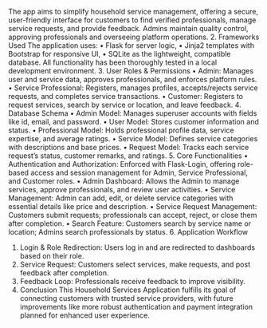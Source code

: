 The app aims to simplify household service management, offering a secure, user-friendly
interface for customers to find verified professionals, manage service requests, and provide
feedback. Admins maintain quality control, approving professionals and overseeing platform
operations.
2. Frameworks Used
The application uses:
• Flask for server logic,
• Jinja2 templates with Bootstrap for responsive UI,
• SQLite as the lightweight, compatible database.
All functionality has been thoroughly tested in a local development environment.
3. User Roles & Permissions
• Admin: Manages user and service data, approves professionals, and enforces
platform rules.
• Service Professional: Registers, manages profiles, accepts/rejects service requests,
and completes service transactions.
• Customer: Registers to request services, search by service or location, and leave
feedback.
4. Database Schema
• Admin Model: Manages superuser accounts with fields like id, email, and password.
• User Model: Stores customer information and status.
• Professional Model: Holds professional profile data, service expertise, and average
ratings.
• Service Model: Defines service categories with descriptions and base prices.
• Request Model: Tracks each service request’s status, customer remarks, and ratings.
5. Core Functionalities
• Authentication and Authorization: Enforced with Flask-Login, offering role-based
access and session management for Admin, Service Professional, and Customer roles.
• Admin Dashboard: Allows the Admin to manage services, approve professionals, and
review user activities.
• Service Management: Admin can add, edit, or delete service categories with
essential details like price and description.
• Service Request Management: Customers submit requests; professionals can accept,
reject, or close them after completion.
• Search Feature: Customers search by service name or location; Admins search
professionals by status.
6. Application Workflow
1. Login & Role Redirection: Users log in and are redirected to dashboards based on
their role.
2. Service Request: Customers select services, make requests, and post feedback after
completion.
3. Feedback Loop: Professionals receive feedback to improve visibility.
7. Conclusion
This Household Services Application fulfills its goal of connecting customers with trusted
service providers, with future improvements like more robust authentication and payment
integration planned for enhanced user experience.
